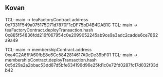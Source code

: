 ## Kovan

TCL: main -> teaFactoryContract.address 0x7331F549a075175D71d7870F1cDF75bD4B4DAB1C
TCL: main -> teaFactoryContract.deployTransaction.hash 0x885f54836fdd216f067954c0e2099052245ab9ce9a3adc2cadde6ce7862a9a49

TCL: main -> membershipContract.address 0xa4C2A6fFA60fbE8e6Cc5842814617A0cDe39bF01
TCL: main -> membershipContract.deployTransaction.hash 0x5d29a2a2bbac53dd87d5bfe634196d96e25fd1c0e72fd0287fc17d032f33db42
